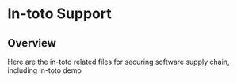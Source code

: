 # In-toto Support

## Overview

Here are the in-toto related files for securing software supply chain,
including in-toto demo